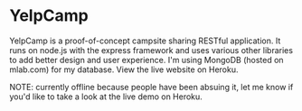 # YelpCamp
YelpCamp is a proof-of-concept campsite sharing RESTful application. It runs on node.js with the express framework and uses various other libraries to add better design and user experience. I'm using MongoDB (hosted on mlab.com) for my database. View the live website on Heroku.

NOTE: currently offline because people have been absuing it, let me know if you'd like to take a look at the live demo on Heroku.
